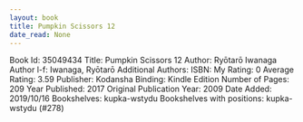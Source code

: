 ```yaml
---
layout: book
title: Pumpkin Scissors 12
date_read: None
---
```


Book Id: 35049434
Title: Pumpkin Scissors 12
Author: Ryōtarō Iwanaga
Author l-f: Iwanaga, Ryōtarō
Additional Authors: 
ISBN: 
My Rating: 0
Average Rating: 3.59
Publisher: Kodansha
Binding: Kindle Edition
Number of Pages: 209
Year Published: 2017
Original Publication Year: 2009
Date Added: 2019/10/16
Bookshelves: kupka-wstydu
Bookshelves with positions: kupka-wstydu (#278)

